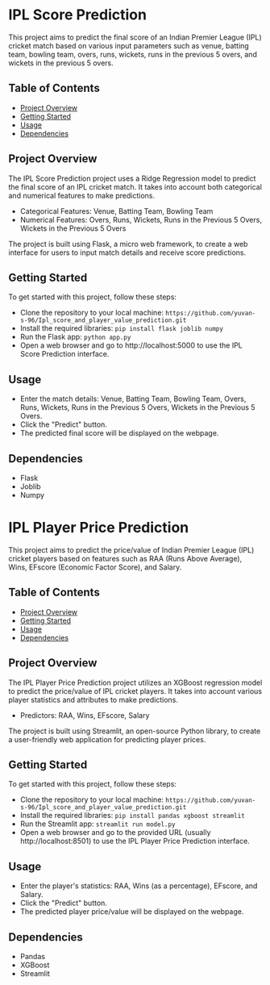 # IPL Score Prediction

This project aims to predict the final score of an Indian Premier League (IPL) cricket match based on various input parameters such as venue, batting team, bowling team, overs, runs, wickets, runs in the previous 5 overs, and wickets in the previous 5 overs.

## Table of Contents

- [Project Overview](#project-overview)
- [Getting Started](#getting-started)
- [Usage](#usage)
- [Dependencies](#dependencies)


## Project Overview

The IPL Score Prediction project uses a Ridge Regression model to predict the final score of an IPL cricket match. It takes into account both categorical and numerical features to make predictions.

- Categorical Features: Venue, Batting Team, Bowling Team
- Numerical Features: Overs, Runs, Wickets, Runs in the Previous 5 Overs, Wickets in the Previous 5 Overs

The project is built using Flask, a micro web framework, to create a web interface for users to input match details and receive score predictions.

## Getting Started

To get started with this project, follow these steps:
- Clone the repository to your local machine:
`https://github.com/yuvan-s-96/Ipl_score_and_player_value_prediction.git  `
- Install the required libraries:
`pip install flask joblib numpy`
- Run the Flask app:
`python app.py`
- Open a web browser and go to http://localhost:5000 to use the IPL Score Prediction interface.

## Usage

- Enter the match details: Venue, Batting Team, Bowling Team, Overs, Runs, Wickets, Runs in the Previous 5 Overs, Wickets in the Previous 5 Overs.
- Click the "Predict" button.
- The predicted final score will be displayed on the webpage.

## Dependencies

- Flask
- Joblib
- Numpy

# IPL Player Price Prediction

This project aims to predict the price/value of Indian Premier League (IPL) cricket players based on features such as RAA (Runs Above Average), Wins, EFscore (Economic Factor Score), and Salary.

## Table of Contents

- [Project Overview](#project-overview)
- [Getting Started](#getting-started)
- [Usage](#usage)
- [Dependencies](#dependencies)


## Project Overview

The IPL Player Price Prediction project utilizes an XGBoost regression model to predict the price/value of IPL cricket players. It takes into account various player statistics and attributes to make predictions.

- Predictors: RAA, Wins, EFscore, Salary

The project is built using Streamlit, an open-source Python library, to create a user-friendly web application for predicting player prices.

## Getting Started

To get started with this project, follow these steps:
- Clone the repository to your local machine:
`https://github.com/yuvan-s-96/Ipl_score_and_player_value_prediction.git  `
- Install the required libraries:
`pip install pandas xgboost streamlit`
- Run the Streamlit app:
`streamlit run model.py`
- Open a web browser and go to the provided URL (usually http://localhost:8501) to use the IPL Player Price Prediction interface.

## Usage

- Enter the player's statistics: RAA, Wins (as a percentage), EFscore, and Salary.
- Click the "Predict" button.
- The predicted player price/value will be displayed on the webpage.

## Dependencies

- Pandas
- XGBoost
- Streamlit









